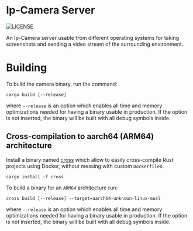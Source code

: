 # Ip-Camera Server

[![LICENSE][license badge]][license]

An Ip-Camera server usable from different operating systems for taking
screenshots and sending a video stream of the surrounding environment.

# Building

To build the camera binary, run the command:

```console
cargo build [--release]
```

where `--release` is an option which enables all time and memory optimizations
needed for having a binary usable in production. If the option is not inserted,
the binary will be built with all debug symbols inside.

## Cross-compilation to aarch64 (ARM64) architecture

Install a binary named [cross](https://github.com/cross-rs/cross) which allow
to easily cross-compile Rust projects using Docker, without messing with
custom `Dockerfile`s.

```console
cargo install -f cross
```

To build a binary for an `ARM64` architecture run:

```console
cross build [--release] --target=aarch64-unknown-linux-musl
```

where `--release` is an option which enables all time and memory optimizations
needed for having a binary usable in production. If the option is not inserted,
the binary will be built with all debug symbols inside.

<!-- Links -->
[license]: https://github.com/SoftengPoliTo/ascot-firmware/blob/master/LICENSE-MIT

<!-- Badges -->
[license badge]: https://img.shields.io/badge/license-MIT-blue.svg
